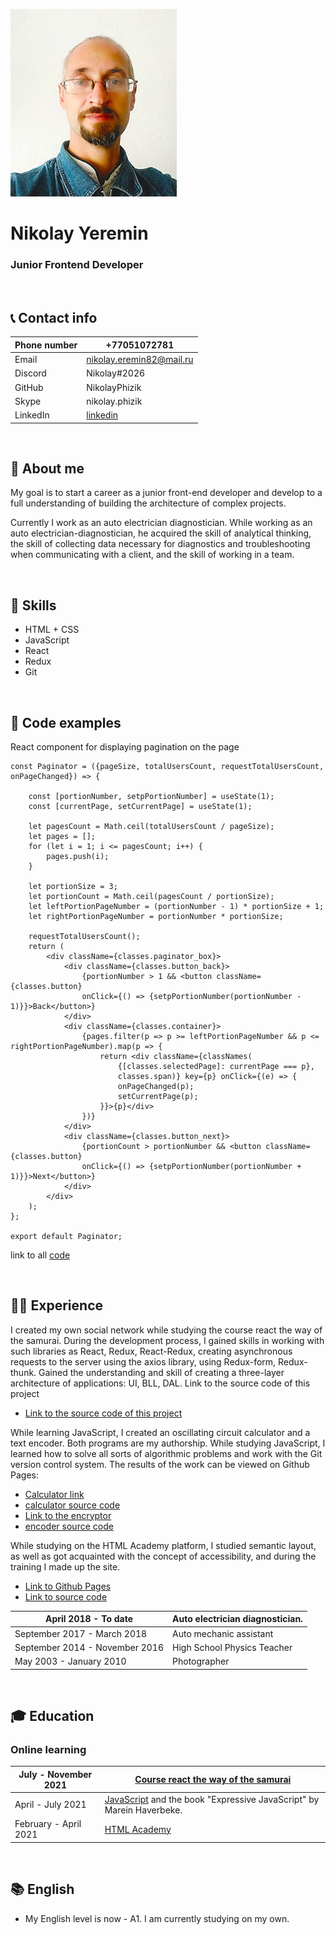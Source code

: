 
![Profile photo](img/ProfilePhoto.jpg "Profile photo")

# Nikolay Yeremin
### Junior Frontend Developer

&nbsp;
## 📞 Contact info

Phone number | +77051072781
-------------|--------------
Email | nikolay.eremin82@mail.ru
Discord | Nikolay#2026
GitHub | NikolayPhizik
Skype | nikolay.phizik
LinkedIn | [linkedin](https://www.linkedin.com/in/nikolayphizik)

&nbsp;
## 📝 About me

My goal is to start a career as a junior front-end developer and develop to a full understanding of building the architecture of complex projects.

Currently I work as an auto electrician diagnostician. While working as an auto electrician-diagnostician, he acquired the skill of analytical thinking, the skill of collecting data necessary for diagnostics and troubleshooting when communicating with a client, and the skill of working in a team.


&nbsp;
## 🧩 Skills

* HTML + CSS
* JavaScript
* React 
* Redux
* Git

&nbsp;
## 💾 Code examples

React component for displaying pagination on the page

```
const Paginator = ({pageSize, totalUsersCount, requestTotalUsersCount, onPageChanged}) => {

    const [portionNumber, setpPortionNumber] = useState(1);
    const [currentPage, setCurrentPage] = useState(1);

    let pagesCount = Math.ceil(totalUsersCount / pageSize);
    let pages = [];
    for (let i = 1; i <= pagesCount; i++) {
        pages.push(i);
    }

    let portionSize = 3;
    let portionCount = Math.ceil(pagesCount / portionSize);
    let leftPortionPageNumber = (portionNumber - 1) * portionSize + 1;
    let rightPortionPageNumber = portionNumber * portionSize;

    requestTotalUsersCount();
    return (
        <div className={classes.paginator_box}>
            <div className={classes.button_back}>
                {portionNumber > 1 && <button className={classes.button} 
                onClick={() => {setpPortionNumber(portionNumber - 1)}}>Back</button>}
            </div>
            <div className={classes.container}>
                {pages.filter(p => p >= leftPortionPageNumber && p <= rightPortionPageNumber).map(p => {
                    return <div className={classNames(
                        {[classes.selectedPage]: currentPage === p}, 
                        classes.span)} key={p} onClick={(e) => {
                        onPageChanged(p);
                        setCurrentPage(p);
                    }}>{p}</div>
                })}
            </div>
            <div className={classes.button_next}>
                {portionCount > portionNumber && <button className={classes.button} 
                onClick={() => {setpPortionNumber(portionNumber + 1)}}>Next</button>}
            </div>
        </div>
    );
};

export default Paginator;
```
link to all [code](https://github.com/NikolayPhizik/Test1.git)

&nbsp;
## 👨‍💻 Experience
I created my own social network while studying the course react the way of the samurai. During the development process, I gained skills in working with such libraries as React, Redux, React-Redux, creating asynchronous requests to the server using the axios library, using Redux-form, Redux-thunk. Gained the understanding and skill of creating a three-layer architecture of applications: UI, BLL, DAL. Link to the source code of this project
* [Link to the source code of this project](https://github.com/NikolayPhizik/SocialNetworkCode.git)

While learning JavaScript, I created an oscillating circuit calculator and a text encoder. Both programs are my authorship. While studying JavaScript, I learned how to solve all sorts of algorithmic problems and work with the Git version control system.
The results of the work can be viewed on Github Pages:
* [Calculator link](https://nikolayphizik.github.io/Calculator/)
* [calculator source code](https://github.com/NikolayPhizik/Calculator)
* [Link to the encryptor](https://nikolayphizik.github.io/Shifrator/)
* [encoder source code](https://github.com/NikolayPhizik/Shifrator)

While studying on the HTML Academy platform, I studied semantic layout, as well as got acquainted with the concept of accessibility, and during the training I made up the site.
* [Link to Github Pages](https://nikolayphizik.github.io/Barbershop/)
* [Link to source code](https://github.com/NikolayPhizik/Barbershop)

April 2018 - To date | Auto electrician diagnostician.
---------------------|-------------------------
September 2017 - March 2018 | Auto mechanic assistant
September 2014 - November 2016 | High School Physics Teacher
May 2003 - January 2010 | Photographer


&nbsp;
## 🎓 Education

### Online learning

July - November 2021 | [Course react the way of the samurai](https://www.youtube.com/playlist?list=PLcvhF2Wqh7DNVy1OCUpG3i5lyxyBWhGZ8)
----------------------|-----------------------------------------
April - July 2021 | [JavaScript](https://learn.javascript.ru/) and the book "Expressive JavaScript" by Marein Haverbeke.
February - April 2021 | [HTML Academy](https://htmlacademy.ru)

&nbsp;
## 📚 English
* My English level is now - A1. I am currently studying on my own.
